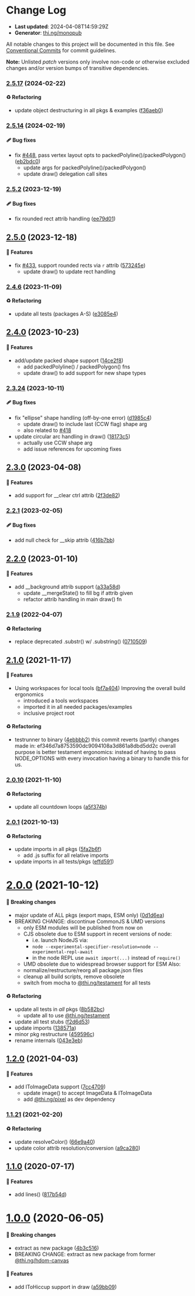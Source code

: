 # Change Log

- **Last updated**: 2024-04-08T14:59:29Z
- **Generator**: [thi.ng/monopub](https://thi.ng/monopub)

All notable changes to this project will be documented in this file.
See [Conventional Commits](https://conventionalcommits.org/) for commit guidelines.

**Note:** Unlisted _patch_ versions only involve non-code or otherwise excluded changes
and/or version bumps of transitive dependencies.

### [2.5.17](https://github.com/thi-ng/umbrella/tree/@thi.ng/hiccup-canvas@2.5.17) (2024-02-22)

#### ♻️ Refactoring

- update object destructuring in all pkgs & examples ([f36aeb0](https://github.com/thi-ng/umbrella/commit/f36aeb0))

### [2.5.14](https://github.com/thi-ng/umbrella/tree/@thi.ng/hiccup-canvas@2.5.14) (2024-02-19)

#### 🩹 Bug fixes

- fix [#448](https://github.com/thi-ng/umbrella/issues/448), pass vertex layout opts to packedPolyline()/packedPolygon() ([eb2bdc0](https://github.com/thi-ng/umbrella/commit/eb2bdc0))
  - update args for packedPolyline()/packedPolygon()
  - update draw() delegation call sites

### [2.5.2](https://github.com/thi-ng/umbrella/tree/@thi.ng/hiccup-canvas@2.5.2) (2023-12-19)

#### 🩹 Bug fixes

- fix rounded rect attrib handling ([ee79d01](https://github.com/thi-ng/umbrella/commit/ee79d01))

## [2.5.0](https://github.com/thi-ng/umbrella/tree/@thi.ng/hiccup-canvas@2.5.0) (2023-12-18)

#### 🚀 Features

- fix [#433](https://github.com/thi-ng/umbrella/issues/433), support rounded rects via `r` attrib ([573245e](https://github.com/thi-ng/umbrella/commit/573245e))
  - update draw() to update rect handling

### [2.4.6](https://github.com/thi-ng/umbrella/tree/@thi.ng/hiccup-canvas@2.4.6) (2023-11-09)

#### ♻️ Refactoring

- update all tests (packages A-S) ([e3085e4](https://github.com/thi-ng/umbrella/commit/e3085e4))

## [2.4.0](https://github.com/thi-ng/umbrella/tree/@thi.ng/hiccup-canvas@2.4.0) (2023-10-23)

#### 🚀 Features

- add/update packed shape support ([14ce2f8](https://github.com/thi-ng/umbrella/commit/14ce2f8))
  - add packedPolyline() / packedPolygon() fns
  - update draw() to add support for new shape types

### [2.3.24](https://github.com/thi-ng/umbrella/tree/@thi.ng/hiccup-canvas@2.3.24) (2023-10-11)

#### 🩹 Bug fixes

- fix "ellipse" shape handling (off-by-one error) ([d1985c4](https://github.com/thi-ng/umbrella/commit/d1985c4))
  - update draw() to include last (CCW flag) shape arg
  - also related to [#418](https://github.com/thi-ng/umbrella/issues/418)
- update circular arc handling in draw() ([18173c5](https://github.com/thi-ng/umbrella/commit/18173c5))
  - actually use CCW shape arg
  - add issue references for upcoming fixes

## [2.3.0](https://github.com/thi-ng/umbrella/tree/@thi.ng/hiccup-canvas@2.3.0) (2023-04-08)

#### 🚀 Features

- add support for __clear ctrl attrib ([2f3de82](https://github.com/thi-ng/umbrella/commit/2f3de82))

### [2.2.1](https://github.com/thi-ng/umbrella/tree/@thi.ng/hiccup-canvas@2.2.1) (2023-02-05)

#### 🩹 Bug fixes

- add null check for __skip attrib ([416b7bb](https://github.com/thi-ng/umbrella/commit/416b7bb))

## [2.2.0](https://github.com/thi-ng/umbrella/tree/@thi.ng/hiccup-canvas@2.2.0) (2023-01-10)

#### 🚀 Features

- add __background attrib support ([a33a58d](https://github.com/thi-ng/umbrella/commit/a33a58d))
  - update __mergeState() to fill bg if attrib given
  - refactor attrib handling in main draw() fn

### [2.1.9](https://github.com/thi-ng/umbrella/tree/@thi.ng/hiccup-canvas@2.1.9) (2022-04-07)

#### ♻️ Refactoring

- replace deprecated .substr() w/ .substring() ([0710509](https://github.com/thi-ng/umbrella/commit/0710509))

## [2.1.0](https://github.com/thi-ng/umbrella/tree/@thi.ng/hiccup-canvas@2.1.0) (2021-11-17)

#### 🚀 Features

- Using workspaces for local tools ([bf7a404](https://github.com/thi-ng/umbrella/commit/bf7a404))
  Improving the overall build ergonomics
  - introduced a tools workspaces
  - imported it in all needed packages/examples
  - inclusive project root

#### ♻️ Refactoring

- testrunner to binary ([4ebbbb2](https://github.com/thi-ng/umbrella/commit/4ebbbb2))
  this commit reverts (partly) changes made in:
  ef346d7a8753590dc9094108a3d861a8dbd5dd2c
  overall purpose is better testament ergonomics:
  instead of having to pass NODE_OPTIONS with every invocation
  having a binary to handle this for us.

### [2.0.10](https://github.com/thi-ng/umbrella/tree/@thi.ng/hiccup-canvas@2.0.10) (2021-11-10)

#### ♻️ Refactoring

- update all countdown loops ([a5f374b](https://github.com/thi-ng/umbrella/commit/a5f374b))

### [2.0.1](https://github.com/thi-ng/umbrella/tree/@thi.ng/hiccup-canvas@2.0.1) (2021-10-13)

#### ♻️ Refactoring

- update imports in all pkgs ([5fa2b6f](https://github.com/thi-ng/umbrella/commit/5fa2b6f))
  - add .js suffix for all relative imports
- update imports in all tests/pkgs ([effd591](https://github.com/thi-ng/umbrella/commit/effd591))

# [2.0.0](https://github.com/thi-ng/umbrella/tree/@thi.ng/hiccup-canvas@2.0.0) (2021-10-12)

#### 🛑 Breaking changes

- major update of ALL pkgs (export maps, ESM only) ([0d1d6ea](https://github.com/thi-ng/umbrella/commit/0d1d6ea))
- BREAKING CHANGE: discontinue CommonJS & UMD versions
  - only ESM modules will be published from now on
  - CJS obsolete due to ESM support in recent versions of node:
    - i.e. launch NodeJS via:
    - `node --experimental-specifier-resolution=node --experimental-repl-await`
    - in the node REPL use `await import(...)` instead of `require()`
  - UMD obsolete due to widespread browser support for ESM
  Also:
  - normalize/restructure/reorg all package.json files
  - cleanup all build scripts, remove obsolete
  - switch from mocha to [@thi.ng/testament](https://github.com/thi-ng/umbrella/tree/main/packages/testament) for all tests

#### ♻️ Refactoring

- update all tests in _all_ pkgs ([8b582bc](https://github.com/thi-ng/umbrella/commit/8b582bc))
  - update all to use [@thi.ng/testament](https://github.com/thi-ng/umbrella/tree/main/packages/testament)
- update all test stubs ([f2d6d53](https://github.com/thi-ng/umbrella/commit/f2d6d53))
- update imports ([138571a](https://github.com/thi-ng/umbrella/commit/138571a))
- minor pkg restructure ([459596c](https://github.com/thi-ng/umbrella/commit/459596c))
- rename internals ([043e3eb](https://github.com/thi-ng/umbrella/commit/043e3eb))

## [1.2.0](https://github.com/thi-ng/umbrella/tree/@thi.ng/hiccup-canvas@1.2.0) (2021-04-03)

#### 🚀 Features

- add IToImageData support ([7cc4709](https://github.com/thi-ng/umbrella/commit/7cc4709))
  - update image() to accept ImageData & IToImageData
  - add [@thi.ng/pixel](https://github.com/thi-ng/umbrella/tree/main/packages/pixel) as dev dependency

### [1.1.21](https://github.com/thi-ng/umbrella/tree/@thi.ng/hiccup-canvas@1.1.21) (2021-02-20)

#### ♻️ Refactoring

- update resolveColor() ([66e9a40](https://github.com/thi-ng/umbrella/commit/66e9a40))
- update color attrib resolution/conversion ([a9ca280](https://github.com/thi-ng/umbrella/commit/a9ca280))

## [1.1.0](https://github.com/thi-ng/umbrella/tree/@thi.ng/hiccup-canvas@1.1.0) (2020-07-17)

#### 🚀 Features

- add lines() ([817b54d](https://github.com/thi-ng/umbrella/commit/817b54d))

# [1.0.0](https://github.com/thi-ng/umbrella/tree/@thi.ng/hiccup-canvas@1.0.0) (2020-06-05)

#### 🛑 Breaking changes

- extract as new package ([4b3c516](https://github.com/thi-ng/umbrella/commit/4b3c516))
- BREAKING CHANGE: extract as new package from former [@thi.ng/hdom-canvas](https://github.com/thi-ng/umbrella/tree/main/packages/hdom-canvas)

#### 🚀 Features

- add IToHiccup support in draw ([a59bb09](https://github.com/thi-ng/umbrella/commit/a59bb09))
